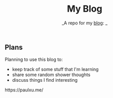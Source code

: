 <header>

<!--
  <<< Author notes: Course header >>>
  Include a 1280×640 image, course title in sentence case, and a concise description in emphasis.
  In your repository settings: enable template repository, add your 1280×640 social image, auto delete head branches.
  Add your open source license, GitHub uses MIT license.
-->

# My Blog

_A repo for my [blog](https://paulxu.me/): _

</header>

## Plans
Planning to use this blog to:
- keep track of some stuff that I'm learning
- share some random shower thoughts
- discuss things I find interesting

<footer>
https://paulxu.me/

</footer>
